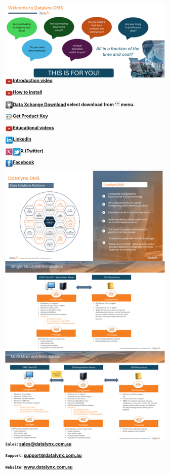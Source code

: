 [<img src="https://github.com/Datalynx-Australia/Images/blob/main/IntroPg1.png"
     alt="Datalynx PG1"
     style="float: left; margin-right: 10px;" />](https://www.datalynx.com.au/)

#### [<img src="https://github.com/Datalynx-Australia/DMS-Data-Xchange/blob/main/Youtube_24.png" align="left">](https://youtu.be/FVPMFWs-a_4) [Introduction video](https://youtu.be/FVPMFWs-a_4)
 
#### [<img src="https://github.com/Datalynx-Australia/DMS-Data-Xchange/blob/main/Youtube_24.png" align="left">](https://youtu.be/htvMfII366c) [How to install](https://youtu.be/htvMfII366c)
 
#### [<img src="https://github.com/Datalynx-Australia/DMS-Data-Xchange/blob/main/Github_24.png" align="left">](https://github.com/Datalynx-Australia/DMS-Data-Xchange/blob/main/DataXchange_Install_v12_0_0.zip) [Data Xchange Download](https://github.com/Datalynx-Australia/DMS-Data-Xchange/blob/main/DataXchange_Install_v12_0_0.zip) select download from [<img src="https://github.com/Datalynx-Australia/DMS-Data-Xchange/blob/main/Menu_16.png">](https://github.com/Datalynx-Australia/DMS-Data-Xchange/blob/main/DataXchange_Install_v12_0_0.zip)  menu.

#### [<img src="https://github.com/Datalynx-Australia/DMS-Data-Xchange/blob/main/Signup_24.png" align="left">]([https://youtu.be/FVPMFWs-a_4](https://shorturl.at/dvJV8)) [Get Product Key](https://shorturl.at/dvJV8)
 
#### [<img src="https://github.com/Datalynx-Australia/DMS-Data-Xchange/blob/main/Youtube_24.png" align="left">](https://www.youtube.com/@DatalynxAustralia) [Educational videos](https://www.youtube.com/@DatalynxAustralia)
 
####  [<img src="https://github.com/Datalynx-Australia/DMS-Data-Xchange/blob/main/Linkedin_24.png" align="left">](https://www.linkedin.com/company/datalynx) [LinkedIn](https://www.linkedin.com/company/datalynx)
 
#### [<img src="https://github.com/Datalynx-Australia/DMS-Data-Xchange/blob/main/X_24.png" align="left">](https://twitter.com/DatalynxAus) [<img src="https://github.com/Datalynx-Australia/DMS-Data-Xchange/blob/main/Twitter_24.png" align="left">](https://twitter.com/DatalynxAus) [X (Twitter)](https://twitter.com/DatalynxAus)
 
#### [<img src="https://github.com/Datalynx-Australia/DMS-Data-Xchange/blob/main/Facebook_24.png" align="left">](https://www.facebook.com/profile.php?id=61558087606463) [Facebook](https://www.facebook.com/profile.php?id=61558087606463)


[<img src="https://github.com/Datalynx-Australia/DMS-Data-Xchange/blob/main/IntroPg2.png"
     alt="Datalynx PG2"
     style="float: left; margin-right: 10px;" />](https://www.datalynx.com.au/)

[<img src="https://github.com/Datalynx-Australia/DMS-Data-Xchange/blob/main/IntroPg3.png"
     alt="Datalynx PG3"
     style="float: left; margin-right: 10px;" />](https://www.datalynx.com.au/)

[<img src="https://github.com/Datalynx-Australia/DMS-Data-Xchange/blob/main/IntroPg4.png"
     alt="Datalynx PG4"
     style="float: left; margin-right: 10px;" />](https://www.datalynx.com.au/)


 #### `Sales`:   sales@datalynx.com.au     
 #### `Support`: support@datalynx.com.au     
 #### `Website`: www.datalynx.com.au
